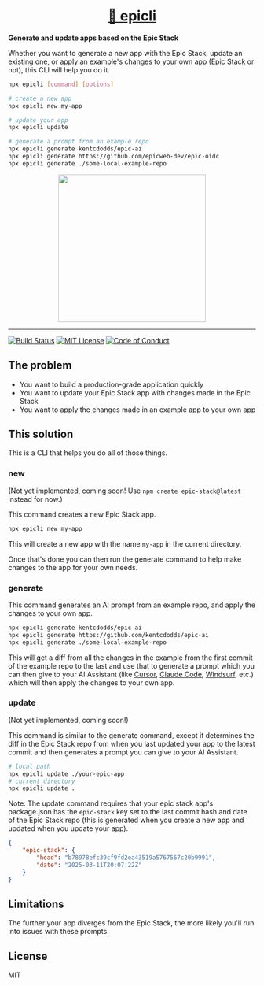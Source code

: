 <div>
  <h1 align="center"><a href="https://npm.im/epicli">🍉 epicli</a></h1>
  <strong>
    Generate and update apps based on the Epic Stack
  </strong>
  <p>
    Whether you want to generate a new app with the Epic Stack, update an existing one, or apply an example's changes to your own app (Epic Stack or not), this CLI will help you do it.
  </p>
</div>

```sh
npx epicli [command] [options]

# create a new app
npx epicli new my-app

# update your app
npx epicli update

# generate a prompt from an example repo
npx epicli generate kentcdodds/epic-ai
npx epicli generate https://github.com/epicweb-dev/epic-oidc
npx epicli generate ./some-local-example-repo
```

<div align="center">
  <a
    alt="Epic Web logo"
    href="https://www.epicweb.dev"
  >
    <img
      width="300px"
      src="https://github-production-user-asset-6210df.s3.amazonaws.com/1500684/257881576-fd66040b-679f-4f25-b0d0-ab886a14909a.png"
    />
  </a>
</div>

<hr />

<!-- prettier-ignore-start -->
[![Build Status][build-badge]][build]
[![MIT License][license-badge]][license]
[![Code of Conduct][coc-badge]][coc]
<!-- prettier-ignore-end -->

## The problem

- You want to build a production-grade application quickly
- You want to update your Epic Stack app with changes made in the Epic Stack
- You want to apply the changes made in an example app to your own app

## This solution

This is a CLI that helps you do all of those things.

### new

(Not yet implemented, coming soon! Use `npm create epic-stack@latest` instead
for now.)

This command creates a new Epic Stack app.

```sh
npx epicli new my-app
```

This will create a new app with the name `my-app` in the current directory.

Once that's done you can then run the generate command to help make changes to
the app for your own needs.

### generate

This command generates an AI prompt from an example repo, and apply the changes
to your own app.

```sh
npx epicli generate kentcdodds/epic-ai
npx epicli generate https://github.com/kentcdodds/epic-ai
npx epicli generate ./some-local-example-repo
```

This will get a diff from all the changes in the example from the first commit
of the example repo to the last and use that to generate a prompt which you can
then give to your AI Assistant (like [Cursor](https://cursor.sh),
[Claude Code](https://docs.anthropic.com/en/docs/agents-and-tools/claude-code/overview),
[Windsurf](https://codeium.com/windsurf), etc.) which will then apply the
changes to your own app.

### update

(Not yet implemented, coming soon!)

This command is similar to the generate command, except it determines the diff
in the Epic Stack repo from when you last updated your app to the latest commit
and then generates a prompt you can give to your AI Assistant.

```sh
# local path
npx epicli update ./your-epic-app
# current directory
npx epicli update .
```

Note: The update command requires that your epic stack app's package.json has
the `epic-stack` key set to the last commit hash and date of the Epic Stack repo
(this is generated when you create a new app and updated when you update your
app).

```json
{
	"epic-stack": {
		"head": "b78978efc39cf9fd2ea43519a5767567c20b9991",
		"date": "2025-03-11T20:07:22Z"
	}
}
```

## Limitations

The further your app diverges from the Epic Stack, the more likely you'll run
into issues with these prompts.

## License

MIT

<!-- prettier-ignore-start -->
[build-badge]: https://img.shields.io/github/actions/workflow/status/epicweb-dev/epicli/release.yml?branch=main&logo=github&style=flat-square
[build]: https://github.com/epicweb-dev/epicli/actions?query=workflow%3Arelease
[license-badge]: https://img.shields.io/badge/license-MIT%20License-blue.svg?style=flat-square
[license]: https://github.com/epicweb-dev/epicli/blob/main/LICENSE
[coc-badge]: https://img.shields.io/badge/code%20of-conduct-ff69b4.svg?style=flat-square
[coc]: https://kentcdodds.com/conduct
<!-- prettier-ignore-end -->
